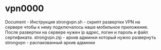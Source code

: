 # vpn0000

Document - Инструкция
strongvpn.sh - скрипт развертки VPN на сервере чтобы к нему подключалось наше мобильное приложение. После развертки на сервере нужен ip адрес, логин и пароль и файл сертификата.
strongvpn.zip - архив админки который нужно развернуть
strongvpn - распакованный архив админки
